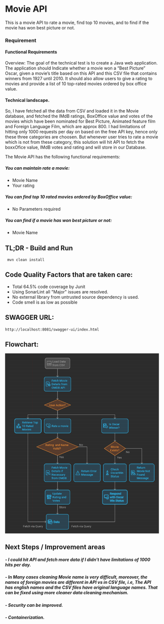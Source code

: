 # Movie API

This is a movie API to rate a movie, find top 10 movies, and to find if the movie has won best picture or not.


### Requirement

#### Functional Requirements
    
Overview:
The goal of the technical test is to create a Java web application.
The application should Indicate whether a movie won a “Best Picture” Oscar, given a movie’s title based on this API and this CSV file that
contains winners from 1927 until 2010. It should also allow users to give a rating to movies and provide a list of 10 top-rated movies ordered by
box office value.

#### Technical landscape.
So, I have fetched all the data from CSV and loaded it in the Movie database, and fetched the IMdB ratings, BoxOffice value and votes of the movies which have been nominated for Best Picture, Animated feature film and Foreign Language Film, which are approx 800. I had limitations of hitting only 1000 requests per day on based on the free API key, hence only these three categories are choosen.
But whenever user tries to rate a movie which is not from these category, this solution will hit API to fetch the boxxOfice value, IMdB votes and rating and will store in our Database.  

The Movie API has the following functional requirements:
#####  You can maintain rate a movie:
- Movie Name
- Your rating

#####  You can find top 10 rated movies ordered by BoxOffice value:
- No Parameters required

#####  You can find if a movie has won best picture or not:
- Movie Name

## TL;DR - Build and Run
 
	 mvn clean install
	 
## Code Quality Factors that are taken care:

- Total 64.5% code coverage by Junit
- Using SonarLint all "Major" issues are resolved. 	 
- No external library from untrusted source dependency is used.
- Code smell is as low as possible

## SWAGGER URL:
	http://localhost:8081/swagger-ui/index.html

## Flowchart:
![path to flowchart](https://github.com/rupesh42/MovieAPI/blob/main/src/main/resources/flowChart.PNG)

## Next Steps / Improvement areas
##### - I could hit API and fetch more data if I didn't have limitations of 1000 hits per day.
##### - In Many cases cleaning Movie name is very difficult, moreover, the names of foreign movies are different in API vs in CSV file, i.e, The API has english names and the CSV files have original language names. That can be fixed using more cleaner data cleaning mechanism. 
##### - Security can be improved.
##### - Containerization.
